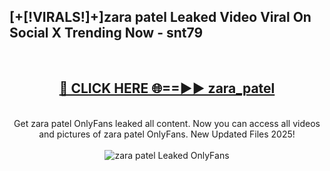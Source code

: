 <h2>[+[!VIRALS!]+]zara patel Leaked Video Viral On Social X Trending Now - snt79</h2>
<br>
<div align="center">
<h2><a href="https://libra.edu.pl?zara_patel" rel="nofollow">🔴 CLICK HERE 🌐==►► zara_patel</a></h2>
<br>
Get zara patel OnlyFans leaked all content. Now you can access all videos and pictures of zara patel OnlyFans. New Updated Files 2025!
<br>
<br>
<a href="https://libra.edu.pl?zara_patel" rel="nofollow" data-target="animated-image.originalLink"><img src="https://i.ibb.co.com/WyWwxjT/player-gif2.gif" alt="zara patel Leaked OnlyFans" style="max-width: 100%; display: inline-block;" data-target="animated-image.originalImage"></a>
</div>
<br>
